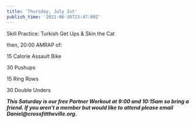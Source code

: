 ```yaml
---
title: 'Thursday, July 1st'
publish_time: '2021-06-30T23:47:00Z'
---
```


Skill Practice: Turkish Get Ups & Skin the Cat

then, 20:00 AMRAP of:

15 Calorie Assault Bike

30 Pushups

15 Ring Rows

30 Double Unders

***This Saturday is our free Partner Workout at 9:00 and 10:15am so
bring a friend. If you aren't a member but would like to attend please
email Daniel\@crossfittheville.org.***
